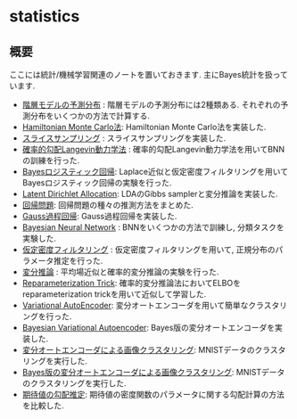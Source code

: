 # statistics

## 概要
ここには統計/機械学習関連のノートを置いておきます. 主にBayes統計を扱っています. 
* <a href="https://github.com/kitano-AppMath/statistics/blob/main/hierarchical-model.ipynb">階層モデルの予測分布</a> : 階層モデルの予測分布には2種類ある. それぞれの予測分布をいくつかの方法で計算する.
* <a href="https://github.com/kitano-AppMath/statistics/blob/main/HMC.ipynb">Hamiltonian Monte Carlo法</a>: Hamiltonian Monte Carlo法を実装した. 
* <a href="https://github.com/kitano-AppMath/statistics/blob/main/slice%20sampling.ipynb">スライスサンプリング</a> : スライスサンプリングを実装した.  
* <a href="https://github.com/kitano-AppMath/statistics/blob/main/Stochastic%20Gradient%20Langevin%20Dynamics%20Method.ipynb">確率的勾配Langevin動力学法</a> : 確率的勾配Langevin動力学法を用いてBNNの訓練を行った. 
* <a href="https://github.com/kitano-AppMath/statistics/blob/main/Bayes%20Logistic%20Regression.ipynb">Bayesロジスティック回帰</a>: Laplace近似と仮定密度フィルタリングを用いてBayesロジスティック回帰の実験を行った. 
* <a href="https://github.com/kitano-AppMath/statistics/blob/main/LDA.ipynb">Latent Dirichlet Allocation</a>: LDAのGibbs samplerと変分推論を実装した. 
* <a href="https://github.com/kitano-AppMath/statistics/blob/main/regression-problem.ipynb">回帰問題</a>: 回帰問題の種々の推測方法をまとめた. 
* <a href="https://github.com/kitano-AppMath/statistics/blob/main/Gaussian%20Process.ipynb">Gauss過程回帰</a>: Gauss過程回帰を実装した. 
* <a href="https://github.com/kitano-AppMath/statistics/blob/main/BNN.ipynb">Bayesian Neural Network</a> : BNNをいくつかの方法で訓練し, 分類タスクを実験した. 
* <a href="https://github.com/kitano-AppMath/statistics/blob/main/Assumed-Density-Filtering.ipynb">仮定密度フィルタリング</a> : 仮定密度フィルタリングを用いて, 正規分布のパラメータ推定を行った. 
* <a href="https://github.com/kitano-AppMath/statistics/blob/main/Variational%20Inference.ipynb">変分推論</a> : 平均場近似と確率的変分推論の実験を行った. 
* <a href="https://github.com/kitano-AppMath/statistics/blob/main/reparameterization-trick.ipynb">Reparameterization Trick</a>: 確率的変分推論法においてELBOをreparameterization trickを用いて近似して学習した. 
* <a href="https://github.com/kitano-AppMath/statistics/blob/main/VAE.ipynb">Variational AutoEncoder</a>: 変分オートエンコーダを用いて簡単なクラスタリングを行った. 
* <a href="https://github.com/kitano-AppMath/statistics/blob/main/BVAE.ipynb">Bayesian Variational Autoencoder</a>: Bayes版の変分オートエンコーダを実装した. 
* <a href="https://github.com/kitano-AppMath/statistics/blob/main/VAE-img.ipynb">変分オートエンコーダによる画像クラスタリング</a>: MNISTデータのクラスタリングを実行した. 
* <a href="https://github.com/kitano-AppMath/statistics/blob/main/BVAE-img.ipynb">Bayes版の変分オートエンコーダによる画像クラスタリング</a>: MNISTデータのクラスタリングを実行した. 
* <a href="https://github.com/kitano-AppMath/statistics/blob/main/gradient%20estimate.ipynb">期待値の勾配推定</a>: 期待値の密度関数のパラメータに関する勾配計算の方法を比較した. 




